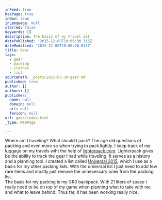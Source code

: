 ```yaml
---
inFeed: true
hasPage: true
inNav: true
inLanguage: null
starred: false
keywords: []
description: The basis of my travel set
datePublished: '2015-12-08T10:06:30.315Z'
dateModified: '2015-12-08T10:06:26.013Z'
title: Gear
tags:
  - gear
  - packing
  - clothes
  - list
sourcePath: _posts/2015-07-30-gear.md
published: true
author: []
authors: []
publisher:
  name: null
  domain: null
  url: null
  favicon: null
url: gear/index.html
_type: WebPage

---
```

Where am I traveling? What should I pack? The age old questions of packing and even more so when trying to pack lightly. I keep track of my luggage on my travels wiht the help of [lighterpack.com][0]. Lighterpack gives be the ability to track the gear I had while traveling. It serves as a history and a planning tool. I created a list called [Universal 2015][1], which I use as a basis for my other packing lists. With the universal list I just need to add few rare items and mostly just remove the unnecessary ones from the packing list.   
The basis for my packing is my GR0 backpack. With 21 liters of space I really need to be on top of my game when planning what to take with me and what to leave behind. Thus far, it has been working really nice.

[0]: http://lighterpack.com/
[1]: http://lighterpack.com/r/6zp4qv
